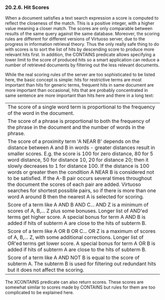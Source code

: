 <div>

<div>

<div>

<div>

### 20.2.6. Hit Scores

</div>

</div>

</div>

When a document satisfies a text search expression a score is computed
to reflect the closeness of the match. This is a positive integer, with
a higher value meaning a closer match. The scores are only comparable
between results of the same query against the same database. Moreover,
the scoring rules are different for different versions of Virtuoso
server, due to the progress in information retrieval theory. Thus the
only really safe thing to do with scores is to sort the list of hits by
descending score to produce more relevant hits first. In addition, the
CONTAINS predicate allows specifying a lower limit to the score of
produced hits so a smart application can reduce a number of retrieved
documents by filtering out the less relevant documents.

While the real scoring rules of the server are too sophisticated to be
listed here, the basic concept is simple: hits for restrictive terms are
most important than hits for generic terms, frequent hits in same
document are more important than occasional, hits that are probably
concentrated in same sentence are more important than hits here and
there in a long text:

|                                                                                                                                                                                                                                                                                                                                                                                                                                                                                                                                                                                                                                                 |
|-------------------------------------------------------------------------------------------------------------------------------------------------------------------------------------------------------------------------------------------------------------------------------------------------------------------------------------------------------------------------------------------------------------------------------------------------------------------------------------------------------------------------------------------------------------------------------------------------------------------------------------------------|
| The score of a single word term is proportional to the frequency of the word in the document.                                                                                                                                                                                                                                                                                                                                                                                                                                                                                                                                                   |
| The score of a phrase is proportional to both the frequency of the phrase in the document and the number of words in the phrase.                                                                                                                                                                                                                                                                                                                                                                                                                                                                                                                |
| The score of a proximity term 'A NEAR B' depends on the distance between A and B in words - greater distances result in smaller scores. E.g. the score is 100 for zero distance, 80 for 5 word distance, 50 for distance 10, 20 for distance 20; then it slowly decreases to 1 for distance 100. If the distance is 100 words or greater then the condition A NEAR B is considered not to be satisfied. If the A-B pair occurs several times throughout the document the scores of each pair are added. Virtuoso searches for shortest possible pairs, so if there is more than one word A around B then the nearest A is selected for scoring. |
| Score of a term like A AND B AND C... AND Z is a minimum of scores of A, B,... Z plus some bonuses. Longer list of AND'ed terms get higher score. A special bonus for term A AND B is added if hits of subterm A are close to the hits of subterm B.                                                                                                                                                                                                                                                                                                                                                                                            |
| Score of a term like A OR B OR C... OR Z is a maximum of scores of A, B,... Z, with some additional corrections. Longer list of OR'ed terms get lower score. A special bonus for term A OR B is added if hits of subterm A are close to the hits of subterm B.                                                                                                                                                                                                                                                                                                                                                                                  |
| Score of a term like A AND NOT B is equal to the score of subterm A. The subterm B is used for filtering out redundant hits but it does not affect the scoring.                                                                                                                                                                                                                                                                                                                                                                                                                                                                                 |

The XCONTAINS predicate can also return scores. These scores are
somewhat similar to scores made by CONTAINS but rules for them are too
complicated to be explained here.

</div>
